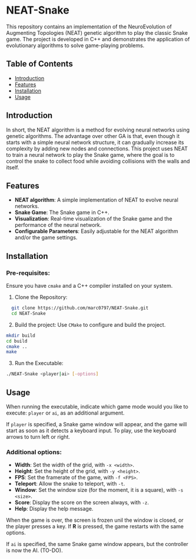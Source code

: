 # NEAT-Snake

This repository contains an implementation of the NeuroEvolution of Augmenting Topologies (NEAT) genetic algorithm to play the classic Snake game. The project is developed in C++ and demonstrates the application of evolutionary algorithms to solve game-playing problems.

## Table of Contents
- [Introduction](#introduction)
- [Features](#features)
- [Installation](#installation)
- [Usage](#usage)

## Introduction

In short, the NEAT algorithm is a method for evolving neural networks using genetic algorithms. The advantage over other GA is that, even though it starts with a simple neural network structure, it can gradually increase its complexity by adding new nodes and connections.
This project uses NEAT to train a neural network to play the Snake game, where the goal is to control the snake to collect food while avoiding collisions with the walls and itself.

## Features
- **NEAT algorithm**: A simple implementation of NEAT to evolve neural networks.
- **Snake Game**: The Snake game in C++.
- **Visualization**: Real-time visualization of the Snake game and the performance of the neural network.
- **Configurable Parameters**: Easily adjustable for the NEAT algorithm and/or the game settings.

## Installation

### Pre-requisites:

Ensure you have `cmake` and a C++ compiler installed on your system.

1. Clone the Repository:
```bash
  git clone https://github.com/marc0797/NEAT-Snake.git
  cd NEAT-Snake
```
2. Build the project: Use `CMake` to configure and build the project.
```bash
mkdir build
cd build
cmake ..
make
```
3. Run the Executable:
```bash
./NEAT-Snake <player|ai> [-options]
```

## Usage

When running the executable, indicate which game mode would you like to execute: `player` or `ai`, as an additional argument.

If `player` is specified, a Snake game window will appear, and the game will start as soon as it detects a keyboard input.
To play, use the keyboard arrows to turn left or right.

### Additional options:
- **Width**: Set the width of the grid, with `-x <width>`.
- **Height**: Set the height of the grid, with `-y <height>`.
- **FPS**: Set the framerate of the game, with `-f <FPS>`.
- **Teleport**: Allow the snake to teleport, with `-t`.
- **Window**: Set the window size (for the moment, it is a square), with `-s <size>`.
- **Score**: Display the score on the screen always, with `-z`.
- **Help**: Display the help message.

When the game is over, the screen is frozen unil the window is closed, or the player presses a key.
If **R** is pressed, the game restarts with the same options.

If `ai` is specified, the same Snake game window appears, but the controller is now the AI. (TO-DO).